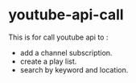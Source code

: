 # youtube-api-call
This is for call youtube api to :
  * add a channel subscription.
  * create a play list.
  * search by keyword and location.
